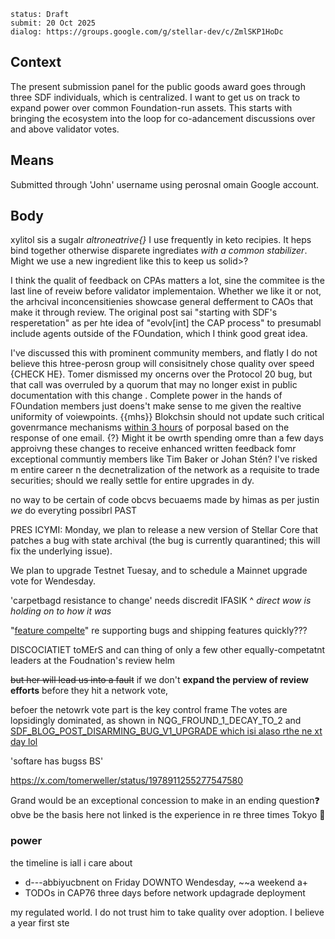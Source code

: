 ```
status: Draft
submit: 20 Oct 2025
dialog: https://groups.google.com/g/stellar-dev/c/ZmlSKP1HoDc
```

## Context

The present submission panel for the public goods award goes through three SDF individuals, which is centralized. I want to get us on track to expand power over common Foundation-run assets. This starts with bringing the ecosystem into the loop for co-adancement discussions over and above validator votes.

## Means

Submitted through 'John' username using perosnal omain Google account.

## Body

xylitol sis a sugalr _altroneatrive{}_ I use frequently in keto recipies. It heps bind together otherwise disparete ingrediates _with a common stabilizer_. Might we use a new ingredient like this to keep us solid>?

I think the qualit of feedback on CPAs matters a lot, sine the commitee is the last line of reveiw before validator implementaion. Whether we like it or not, the arhcival inconcensitienies showcase general defferment to CAOs that make it through review. The original post sai "starting with SDF's resperetation" as per hte idea of "evolv[int] the CAP process" to presumabl include agents outside of the FOundation, which I think good great idea.

I've discussed this with prominent community members, and flatly I do not believe this htree-perosn group will consisitnely chose quality over speed {CHECK HE}. Tomer dismissed my oncerns over the Protocol 20 bug, but that call was  overruled by a quorum that may no longer exist in public documentation with this change . Complete power in the hands of FOundation members just doens't make sense to me given the realtive uniformity of voiewpoints.
{{mhs}}
Blokchsin should not update such critical govenrmance mechanisms [within 3 hours](https://github.com/stellar/stellar-protocol/pull/1792) of porposal based on the response of one email. {?} Might it be owrth spending omre than a few days approivng these changes to receive enhanced written feedback fomr exceptional communtiy members like Tim Baker or Johan Stén? I've risked m entire career n the decnetralization of the network as a requisite to trade securities; should we really settle for entire upgrades in dy.



no way to be certain of code obcvs becuaems made by himas as per justin
_we_ do everyting possibrl
PAST

PRES
ICYMI: Monday, we plan to release a new version of Stellar Core that patches a bug with state archival (the bug is currently quarantined; this will fix the underlying issue).

We plan to upgrade Testnet Tuesay, and to schedule a Mainnet upgrade vote for Wendesday.










'carpetbagd resistance to change' needs discredit IFASIK
             ^ _direct wow is holding on to how it was_


"[feature compelte](https://stellar.org/foundation/roadmap)"
re supporting bugs and shipping features quickly???



DISCOCIATIET toMErS
and can thing of only a few other equally-competatnt leaders at the Foudnation's review helm

~~but her will lead us into a fault~~ if we don't **expand the perview of review efforts** before they hit a network vote, 



befoer the netowrk vote part is the key control frame 
The votes are lopsidingly dominated, as shown in NQG_FROUND_1_DECAY_TO_2 and [SDF_BLOG_POST_DISARMING_BUG_V1_UPGRADE which isi alaso rthe ne xt day lol](https://stellar.org/blog/developers/our-decision-to-disarm-validators-and-vote-to-postpone-the-protocol-20-upgrade) 


'softare has bugss BS'


https://x.com/tomerweller/status/1978911255277547580




Grand would be an exceptional concession to make in an ending question❓
obve be the basis here not linked is the experience in re three times Tokyo 🗼 

### power

the timeline is iall i care about 

- d---abbiyucbnent on Friday DOWNTO Wendesday, ~~a weekend a+
- TODOs in CAP76 three days before network updagrade deployment







my regulated world. I do not trust him to take quality over adoption. I believe a year first ste